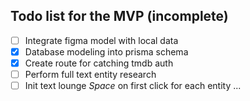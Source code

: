 ## Todo list for the MVP (incomplete)

- [ ] Integrate figma model with local data
- [x] Database modeling into prisma schema
- [x] Create route for catching tmdb auth
- [ ] Perform full text entity research
- [ ] Init text lounge <em>Space</em> on first click for each entity
...
